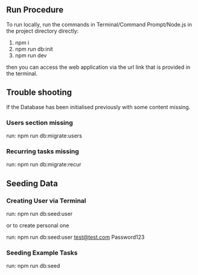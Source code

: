 ## Run Procedure
To run locally, run the commands in Terminal/Command Prompt/Node.js in the project directory directly:

1. npm i
2. npm run db:init
3. npm run dev

then you can access the web application via the url link that is provided in the terminal.

## Trouble shooting

If the Database has been initialised previously with some content missing.

### Users section missing

run: npm run db:migrate:users

### Recurring tasks missing

run: npm run db:migrate:recur

## Seeding Data

### Creating User via Terminal

run: npm run db:seed:user

or to create personal one

run: npm run db:seed:user test@test.com Password123

### Seeding Example Tasks

run: npm run db:seed
